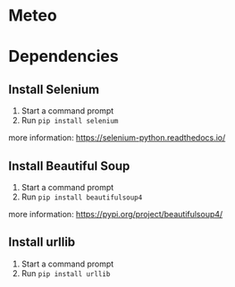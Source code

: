 # Meteo

# Dependencies

## Install Selenium 
1. Start a command prompt
2. Run `pip install selenium`

more information: https://selenium-python.readthedocs.io/

## Install Beautiful Soup 
1. Start a command prompt
2. Run `pip install beautifulsoup4`

more information: https://pypi.org/project/beautifulsoup4/

## Install urllib
1. Start a command prompt
2. Run `pip install urllib`
